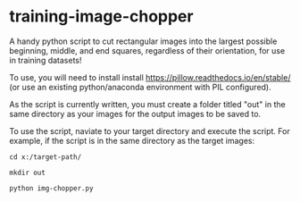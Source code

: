 # training-image-chopper

 A handy python script to cut rectangular images into the largest possible beginning, middle, and end squares, regardless of their orientation, for use in training datasets!

 To use, you will need to install install https://pillow.readthedocs.io/en/stable/ (or use an existing python/anaconda environment with PIL configured).

 As the script is currently written, you must create a folder titled "out" in the same directory as your images for the output images to be saved to.

 To use the script, naviate to your target directory and execute the script. For example, if the script is in the same directory as the target images:

 
  `cd x:/target-path/`
  
  `mkdir out`
  
  `python img-chopper.py`
 
 
